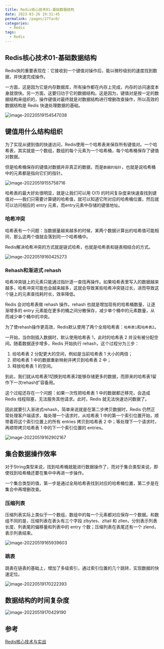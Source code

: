 ```yaml
---
title: Redis核心技术01-基础数据结构
date: 2023-03-26 19:31:45
permalink: /pages/27fac0/
categories: 
  - Redis
tags: 
  - Redis
---
```

## Redis核心技术01-基础数据结构

Redis快的重要表现在：它接收到一个键值对操作后，能以微秒级别的速度找到数据，并快速完成操作。

一方面，这是因为它是内存数据库，所有操作都在内存上完成，内存的访问速度本身就很快。另一方面，这要归功于它的数据结构。这是因为，键值对是按一定的数据结构来组织的，操作键值对最终就是对数据结构进行增删改查操作，所以高效的数据结构是 Redis 快速处理数据的基础。

![image-20220519154547038](https://blog-1300853183.cos.ap-chengdu.myqcloud.com/img/image-20220519154547038.png)

## 键值用什么结构组织

为了实现从键到值的快速访问，Redis使用一个哈希表来保存所有键值对。一个哈希表，其实就是一个数组，数组的每个元素为一个哈希桶，每个哈希桶保存了键值对数据。

但是哈希桶保存的键值对数据并非真正的数据，而是`数据的指针`，也就是说哈希桶中的元素都是指向它们的指针。

![image-20220519155758716](https://blog-1300853183.cos.ap-chengdu.myqcloud.com/img/image-20220519155758716.png)

哈希表的最大好处很明显，就是让我们可以用 O(1) 的时间复杂度来快速查找到键值对——我们只需要计算键的哈希值，就可以知道它所对应的哈希桶位置，然后就可以访问相应的 entry 元素，而entry元素中存储的键值地址。

### **哈希冲突**

哈希表有一个问题：当数据量越来越多的时候，某两个数据计算出的哈希值可能相同，那么这两个值就会落到同一个哈希桶中。

Redis解决哈希冲突的方式就是链式哈希，也就是哈希表和链表相结合的方式。

![image-20220519160425273](https://blog-1300853183.cos.ap-chengdu.myqcloud.com/img/image-20220519160425273.png)

### Rehash和渐进式 rehash

哈希冲突链上的元素只能通过指针逐一查找再操作。如果哈希表里写入的数据越来越多，哈希冲突可能也会越来越多，这就会导致某些哈希冲突链过长，进而导致这个链上的元素查找耗时长，效率降低。

Redis 会对哈希表做 rehash 操作。rehash 也就是增加现有的哈希桶数量，让逐渐增多的 entry 元素能在更多的桶之间分散保存，减少单个桶中的元素数量，从而减少单个桶中的冲突。

为了使rehash操作更高效，Redis默认使用了两个全局哈希表：`哈希表1`和`哈希表2`。

一开始，当你刚插入数据时，默认使用哈希表 1，此时的哈希表 2 并没有被分配空间。随着数据逐步增多，Redis 开始执行 rehash，这个过程分为三步：

1. 给哈希表 2 分配更大的空间，例如是当前哈希表 1 大小的两倍；
2. 把哈希表 1 中的数据重新映射并拷贝到哈希表 2 中；
3. 释放哈希表 1 的空间。

到此，我们就从哈希表1切换到哈希表2能够存储更多的数据，而原来的哈希表1留作下一次rehash扩容备用。

这个过程还存在一个问题：如果一次性把哈希表 1 中的数据都迁移完，会造成 Redis 线程阻塞，无法服务其他请求。此时，Redis 就无法快速访问数据了。

因此就要引入渐进式rehash，简单来说就是在第二步拷贝数据时，Redis 仍然正常处理客户端请求，每处理一个请求时，从哈希表 1 中的第一个索引位置开始，顺带着将这个索引位置上的所有 entries 拷贝到哈希表 2 中；等处理下一个请求时，再顺带拷贝哈希表 1 中的下一个索引位置的 entries。

![image-20220519162902167](https://blog-1300853183.cos.ap-chengdu.myqcloud.com/img/image-20220519162902167.png)

## 集合数据操作效率

对于String类型来说，找到哈希桶就能进行数据操作了，而对于集合类型来说，即使找到哈希桶还要在集中中再进一步操作。

一个集合类型的值，第一步是通过全局哈希表找到对应的哈希桶位置，第二步是在集合中再增删改查。

### 压缩列表

压缩列表实际上类似于一个数组，数组中的每一个元素都对应保存一个数据。和数组不同的是，压缩列表在表头有三个字段 zlbytes、zltail 和 zllen，分别表示列表长度、列表尾的偏移量和列表中的 entry 个数；压缩列表在表尾还有一个 zlend，表示列表结束。

![image-20220519165939603](https://blog-1300853183.cos.ap-chengdu.myqcloud.com/img/image-20220519165939603.png)

### 跳表

跳表在链表的基础上，增加了多级索引，通过索引位置的几个跳转，实现数据的快速定位。

![image-20220519170222393](https://blog-1300853183.cos.ap-chengdu.myqcloud.com/img/image-20220519170222393.png)

## 数据结构的时间复杂度

![image-20220519170429190](https://blog-1300853183.cos.ap-chengdu.myqcloud.com/img/image-20220519170429190.png)

## 参考

[Redis核心技术与实战](https://time.geekbang.org/column/intro/100056701?tab=catalog)
